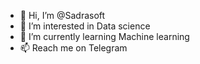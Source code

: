 - 👋 Hi, I’m @Sadrasoft
- 👀 I’m interested in Data science
- 🌱 I’m currently learning Machine learning
- 📫 Reach me on Telegram



<!---
Sadrasoft/Sadrasoft is a ✨ special ✨ repository because its `README.md` (this file) appears on your GitHub profile.
You can click the Preview link to take a look at your changes.
--->
